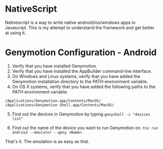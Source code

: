# NativeScript

Nativescript is a way to write native android/ios/windows apps in Javascript. This is my attempt to understand the framework and get better at using it.

# Genymotion Configuration - Android

1. Verify that you have installed Genymotion.
2. Verify that you have installed the AppBuilder command-line interface.
3. On Windows and Linux systems, verify that you have added the Genymotion installation directory to the PATH environment variable.
4. On OS X systems, verify that you have added the following paths to the PATH environment variable.
```
/Applications/Genymotion.app/Contents/MacOS/
/Applications/Genymotion Shell.app/Contents/MacOS/
```

5. Find out the devices in Genymotion by typing `genyshell -c "devices list"`

6. Find out the name of the device you want to run Genymotion on. `tns run android --emulator --geny <Name>`

That's it. The emulation is as easy as that.
